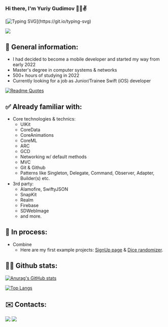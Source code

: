 ### Hi there, I'm Yuriy Gudimov 👋🤗✌️

[![Typing SVG](https://readme-typing-svg.herokuapp.com?font=Fira+Code&pause=1000&color=02F79E&width=435&lines=I+am+a+Mobile+Dev;Hardworking+and+cheerful+guy;Welcome+to+my+page!)](https://git.io/typing-svg)

![](https://komarev.com/ghpvc/?username=advanc3dUA&color=ff69b4)
## 🙈 General information:
* I had decided to become a mobile developer and started my way from early 2022
* Master's degree in computer systems & networks
* 500+ hours of studying in 2022
* Currently looking for a job as Junior/Trainee Swift (iOS) developer

[![Readme Quotes](https://quotes-github-readme.vercel.app/api?type=horizontal&theme=dracula)](https://github.com/piyushsuthar/github-readme-quotes)

## ✅ Already familiar with:
* Core technologies & technics:
  * UIKit
  * CoreData
  * CoreAnimations
  * CoreML
  * ARC
  * GCD
  * Networking w/ default methods
  * MVC
  * Git & Github
  * Patterns like Singleton, Delegate, Command, Observer, Adapter, Builder(s) etc.
* 3rd party:
  * Alamofire, SwiftyJSON
  * SnapKit
  * Realm
  * Firebase
  * SDWebImage
  * and more.

## 🤟 In process:
* Combine
  * Here are my first example projects: [SignUp page](https://github.com/advanc3dUA/SignUpFormExample) & [Dice randomizer](https://github.com/advanc3dUA/ExampleApp-HandlingErrors).

## 👨‍💻 Github stats:
[![Anurag's GitHub stats](https://github-readme-stats.vercel.app/api?username=advanc3dUA&hide=prs,contribs&theme=dracula)](https://github.com/anuraghazra/github-readme-stats)

[![Top Langs](https://github-readme-stats.vercel.app/api/top-langs/?username=advanc3dUA&theme=dracula&layout=compact)](https://github.com/anuraghazra/github-readme-stats)

## ✉️ Contacts:

[![](https://img.shields.io/badge/Telegram-2CA5E0?style=flat&logo=telegram&logoColor=white)](https://t.me/advanc3d) [![](https://img.shields.io/badge/Gmail-D14836?style=flat&logo=gmail&logoColor=white)](mailto:gudimovyuriy@gmail.com)

<!--**advanc3dUA/advanc3dUA** is a ✨ _special_ ✨ repository because its `README.md` (this file) appears on your GitHub profile.

Here are some ideas to get you started:

- 🔭 I’m currently working on ...
- 🌱 I’m currently learning ...
- 👯 I’m looking to collaborate on ...
- 🤔 I’m looking for help with ...
- 💬 Ask me about ...
- 📫 How to reach me: ...
- 😄 Pronouns: ...
- ⚡ Fun fact: ...
-->
